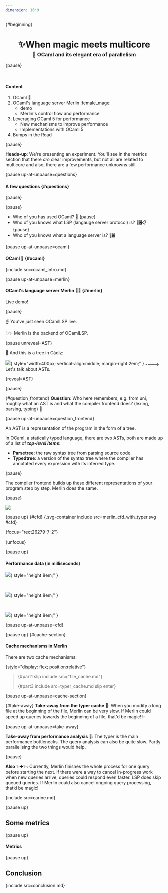 ```yaml
---
dimension: 16:9
---
```


<!-- slipshow serve -o presentation/presentation.html presentation/presentation.md -->

{#beginning}

<h1 style="text-align: center;">✨When magic meets multicore</h1>
<h3 style="margin-top: -15px; text-align: center">🐪 OCaml and its elegant era of parallelism</h3>

{pause}

<br>

#### Content

1. OCaml :dromedary_camel:
2. OCaml's language server Merlin :female_mage:
   - demo
   - Merlin's control flow and performance
3. Leveraging OCaml 5 for performance
   - New mechanisms to improve performance
   - Implementations with OCaml 5
4. Bumps in the Road

{pause}

**Heads-up**: We're presenting an experiment. You'll see in the metrics section that there _are_ clear improvements, but not all are related to multicore and also, there are a few performance unknowns still.

{pause up-at-unpause=questions}

#### A few questions {#questions}

{pause}

{pause}

- Who of you has used OCaml? 🐪
  {pause}
- Who of you knows what LSP (langauge server protocol) is? 💬🖥️📋
  {pause}
- Who of you knows what a language server is? 💬🖥️

{pause up-at-unpause=ocaml}

#### OCaml 🐪 {#ocaml}

{include src=ocaml_intro.md}

{pause up-at-unpause=merlin}

#### OCaml's language server Merlin 🧙‍♀️ {#merlin}

Live demo!

{pause}

☝️ You've just seen OCamlLSP live.

✨✨ Merlin is the backend of OCamlLSP.

{pause unreveal=AST}

🌳 And this is a tree in Cádiz:

![](arbol_magico_cadiz.png){ style="width:400px; vertical-align:middle; margin-right:2em;" }
<span id="AST" style="vertical-align:middle;"> ----> Let's talk about ASTs. </span>

{reveal=AST}

{pause}

{#question_frontend}
**Question**: Who here remembers, e.g. from uni, roughly what an AST is and what the compiler frontend does? (lexing, parsing, typing) 🌳

{pause up-at-unpause=question_frontend}

An AST is a representation of the program in the form of a tree.

In OCaml, a statically typed language, there are two ASTs, both are made up of a list of **_top-level items_**:

- **Parsetree**: the raw syntax tree from parsing source code.
- **Typedtree**: a version of the syntax tree where the compiler has annotated every expression with its inferred type.

{pause}

The compiler frontend builds up these different representations of your program step by step. Merlin does the same.

{pause}

![](pipeline_with_typer.svg)

{pause up}
{#cfd}
{.svg-container include src=merlin_cfd_with_typer.svg #cfd}

<style>
.svg-container svg {
  width: 45%;
  height: auto;
}
</style>

{focus="rect26279-7-2"}

{unfocus}

{pause up}

#### Performance data (in milliseconds)

![](perf_lsp_types_2.png){ style="height:8em;" }

&nbsp; <!-- small spacer -->

![](perf_lsp_2.png){ style="height:8em;" }

&nbsp; <!-- small spacer -->

![](perf_js_2.png){ style="height:8em;" }

{pause up-at-unpause=cfd}

{pause up}
{#cache-section}

#### Cache mechanisms in Merlin

There are two cache mechanisms:

<!-- {pause style="text-align:center"} -->

{style="display: flex; position:relative"}
> {#part1 slip include src="file_cache.md"}
>
> {#part3 include src=typer_cache.md slip enter}
>

{pause up-at-unpause=cache-section}

{#take-away}
**Take-away from the typer cache** 🍕: When you modify a long file at the beginning of the file, Merlin can be very slow. If Merlin could speed up queries towards the beginning of a file, that'd be magic!✨

{pause up-at-unpause=take-away}

**Take-away from performance analysis** 🍣: The typer is the main performance bottlenecks. The query analysis can also be quite slow. Partly parallelising the two things would help.

{pause}

**Also** ✨➕✨: Currently, Merlin finishes the whole process for one query before starting the next. If there were a way to cancel in-progress work when new queries arrive, queries could respond even faster. LSP does skip queued queries. If Merlin could also cancel ongoing query processing, that’d be magic!

{include src=carine.md}

{pause up}

## Some metrics

{pause up}

#### Metrics

{pause up}

## Conclusion

{include src=conclusion.md}
